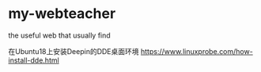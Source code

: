 # my-webteacher
the useful web that usually find

在Ubuntu18上安装Deepin的DDE桌面环境
https://www.linuxprobe.com/how-install-dde.html
